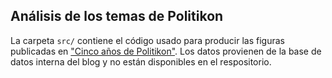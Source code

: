 ## Análisis de los temas de Politikon

La carpeta `src/` contiene el código usado para producir las figuras publicadas
en
["Cinco años de Politikon"](http://politikon.es/2016/03/28/cinco-anos-de-politikon/).
Los datos provienen de la base de datos interna del blog y no están disponibles
en el respositorio. 


